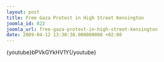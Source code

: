 ```yaml
---
layout: post
title: Free Gaza Protest in High Street Kensington
joomla_id: 822
joomla_url: free-gaza-protest-in-high-street-kensington
date: 2009-04-12 13:30:38.000000000 +02:00
---
```

{youtube}bPVkGYkHV1Y{/youtube}
